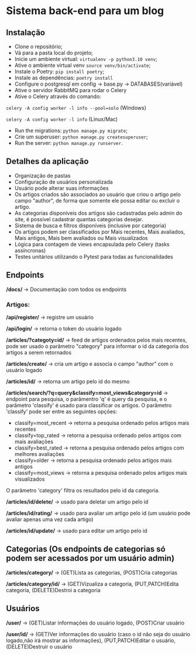# Sistema back-end para um blog

## Instalação

- Clone o repositório;
- Vá para a pasta local do projeto;
- Inicie um ambiente virtual: `virtualenv -p python3.10 venv`;
- Ative o ambiente virtual venv `source venv/bin/activate`;
- Instale o Poetry: `pip install poetry`;
- Instale as dependências: `poetry install`
- Configure o postgresql em config -> base.py -> DATABASES(variável)
- Ative o servidor RabbitMQ para rodar o Celery
- Ative o Celery através do comando: 

`celery -A config worker -l info --pool=solo` (Windows)

`celery -A config worker -l info` (Linux/Mac)

- Run the migrations: `python manage.py migrate`;
- Crie um superuser: `python manage.py createsuperuser`;
- Run the server: `python manage.py runserver`.

## Detalhes da aplicação

- Organização de pastas
- Configuração de usuários personalizada
- Usuário pode alterar suas informações
- Os artigos criados são associados ao usuário que criou o artigo pelo campo "author", de forma que somente ele possa editar ou excluir o artigo.
- As categorias disponíveis dos artigos são cadastradas pelo admin do site, é possível cadastrar quantas categorias desejar.
- Sistema de busca e filtros disponíveis (inclusive por categoria)
- Os artigos podem ser classificados por Mais recentes, Mais avaliados, Mais antigos, Mais bem avaliados ou Mais visualizados
- Lógica para contagem de views encapsulada pelo Celery (tasks assíncronas)
- Testes unitários utilizando o Pytest para todas as funcionalidades

## Endpoints

**/docs/** -> Documentação com todos os endpoints

### Artigos:

**/api/register/** -> registre um usuário 

**/api/login/** -> retorna o token do usuário logado

**/articles/?categoty=id/** -> feed de artigos ordenados pelos mais recentes,
pode ser usado o parâmetro "category" para informar o id da categoria dos artigos a serem
retornados

**/articles/create/** -> cria um artigo e associa o campo "author" com o usuário logado

**/articles/id/** -> retorna um artigo pelo id do mesmo

**/articles/search/?q=query&classify=most_views&category=id** -> endpoint para pesquisa, o parâmentro 'q' é query da pesquisa, e o parâmetro 'classify' é usado para classificar os artigos.
O parâmetro 'classify' pode ser entre as seguintes opções:
- classify=most_recent -> retorna a pesquisa ordenado pelos artigos mais recentes 
- classify=top_rated -> retorna a pesquisa ordenado pelos artigos com mais avaliações
- classify=best_rated -> retorna a pesquisa ordenado pelos artigos com melhores avaliações
- classify=older -> retorna a pesquisa ordenado pelos artigos mais antigos
- classify=most_views -> retorna a pesquisa ordenado pelos artigos mais visualizados

O parâmetro 'category' filtra os resultados pelo id da categoria.

**/articles/id/delete/** -> usado para deletar um artigo pelo id

**/articles/id/rating/** -> usado para avaliar um artigo pelo id (um usuário pode avaliar apenas uma vez cada artigo)

**/articles/id/update/** -> usado para editar um artigo pelo id

## Categorias (Os endpoints de categorias só podem ser acessados por um usuário admin)

**/articles/category/** -> (GET)Lista as categorias, (POST)Cria categorias

**/articles/category/id/** -> (GET)Vizualiza a categoria, (PUT,PATCH)Edita categoria, (DELETE)Destroi a categoria

## Usuários

**/user/** -> (GET)Listar informações do usuário logado, (POST)Criar usuário

**/user/id/** -> (GET)Ver informações do usuário (caso o id não seja do usuário logado,não irá mostrar as informações), (PUT,PATCH)Editar o usuário, (DELETE)Destruir o usuário
